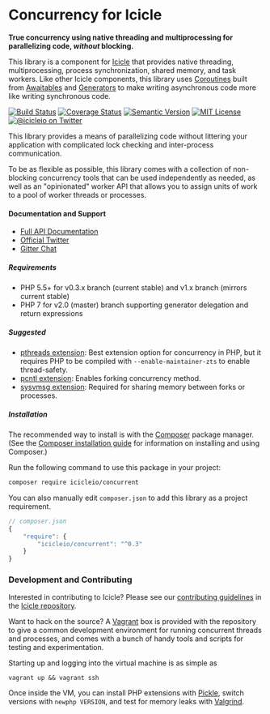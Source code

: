 # Concurrency for Icicle

**True concurrency using native threading and multiprocessing for parallelizing code, *without* blocking.**

This library is a component for [Icicle](https://github.com/icicleio/icicle) that provides native threading, multiprocessing, process synchronization, shared memory, and task workers. Like other Icicle components, this library uses [Coroutines](https://icicle.io/docs/manual/coroutines/) built from [Awaitables](https://icicle.io/docs/manual/awaitables/) and [Generators](http://www.php.net/manual/en/language.generators.overview.php) to make writing asynchronous code more like writing synchronous code.

[![Build Status](https://img.shields.io/travis/icicleio/concurrent/v1.x.svg?style=flat-square)](https://travis-ci.org/icicleio/concurrent)
[![Coverage Status](https://img.shields.io/coveralls/icicleio/concurrent/v1.x.svg?style=flat-square)](https://coveralls.io/r/icicleio/concurrent)
[![Semantic Version](https://img.shields.io/github/release/icicleio/concurrent.svg?style=flat-square)](http://semver.org)
[![MIT License](https://img.shields.io/packagist/l/icicleio/concurrent.svg?style=flat-square)](LICENSE)
[![@icicleio on Twitter](https://img.shields.io/badge/twitter-%40icicleio-5189c7.svg?style=flat-square)](https://twitter.com/icicleio)

This library provides a means of parallelizing code without littering your application with complicated lock checking and inter-process communication.

To be as flexible as possible, this library comes with a collection of non-blocking concurrency tools that can be used independently as needed, as well as an "opinionated" worker API that allows you to assign units of work to a pool of worker threads or processes.

#### Documentation and Support

- [Full API Documentation](https://icicle.io/docs/api/Concurrent/)
- [Official Twitter](https://twitter.com/icicleio)
- [Gitter Chat](https://gitter.im/icicleio/icicle)

##### Requirements

- PHP 5.5+ for v0.3.x branch (current stable) and v1.x branch (mirrors current stable)
- PHP 7 for v2.0 (master) branch supporting generator delegation and return expressions

##### Suggested

- [pthreads extension](https://pecl.php.net/package/pthreads): Best extension option for concurrency in PHP, but it requires PHP to be compiled with `--enable-maintainer-zts` to enable thread-safety.
- [pcntl extension](http://php.net/manual/en/book.pcntl.php): Enables forking concurrency method.
- [sysvmsg extension](http://php.net/manual/en/book.sem.php): Required for sharing memory between forks or processes.

##### Installation

The recommended way to install is with the [Composer](http://getcomposer.org/) package manager. (See the [Composer installation guide](https://getcomposer.org/doc/00-intro.md) for information on installing and using Composer.)

Run the following command to use this package in your project:

```bash
composer require icicleio/concurrent
```

You can also manually edit `composer.json` to add this library as a project requirement.

```js
// composer.json
{
    "require": {
        "icicleio/concurrent": "^0.3"
    }
}
```

### Development and Contributing

Interested in contributing to Icicle? Please see our [contributing guidelines](https://github.com/icicleio/icicle/blob/master/CONTRIBUTING.md) in the [Icicle repository](https://github.com/icicleio/icicle).

Want to hack on the source? A [Vagrant](http://vagrantup.com) box is provided with the repository to give a common development environment for running concurrent threads and processes, and comes with a bunch of handy tools and scripts for testing and experimentation.

Starting up and logging into the virtual machine is as simple as

    vagrant up && vagrant ssh

Once inside the VM, you can install PHP extensions with [Pickle](https://github.com/FriendsOfPHP/pickle), switch versions with `newphp VERSION`, and test for memory leaks with [Valgrind](http://valgrind.org).
